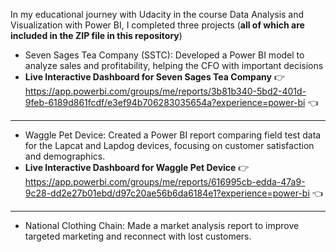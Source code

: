 In my educational journey with Udacity in the course Data Analysis and Visualization with Power BI, I completed three projects (**all of which are included in the ZIP file in this repository**)

- Seven Sages Tea Company (SSTC): Developed a Power BI model to analyze sales and profitability, helping the CFO with important decisions
- **Live Interactive Dashboard for Seven Sages Tea Company**
👉 https://app.powerbi.com/groups/me/reports/3b81b340-5bd2-401d-9feb-6189d861fcdf/e3ef94b706283035654a?experience=power-bi 👈

--------------------
- Waggle Pet Device: Created a Power BI report comparing field test data for the Lapcat and Lapdog devices, focusing on customer satisfaction and demographics.
- **Live Interactive Dashboard for Waggle Pet Device** 👉 https://app.powerbi.com/groups/me/reports/616995cb-edda-47a9-9c28-dd2e27b01ebd/d97c20ae56b6da6184e1?experience=power-bi 👈

--------------------

- National Clothing Chain: Made a market analysis report to improve targeted marketing and reconnect with lost customers.
